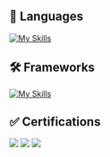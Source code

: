 ## 💬 Languages
[![My Skills](https://skillicons.dev/icons?i=ts,cs)](https://skillicons.dev)

## 🛠️ Frameworks
[![My Skills](https://skillicons.dev/icons?i=react,nextjs,tailwind)](https://skillicons.dev)

## ✅ Certifications
![](https://unofficial-ipa-exam-badges.vercel.app/ja/card/db/2019/spring)
![](https://unofficial-ipa-exam-badges.vercel.app/ja/card/sa/2021/spring)
![](https://unofficial-ipa-exam-badges.vercel.app/ja/card/pm/2021/autumn)
